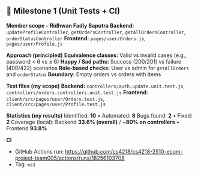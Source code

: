 ## 🧩 Milestone 1 (Unit Tests + CI)
**Member scope – Ridhwan Fadly Saputra**
**Backend:** `updateProfileController`, `getOrdersController`, `getAllOrdersController`, `orderStatusController`
**Frontend:** `pages/user/Orders.js`, `pages/user/Profile.js`

**Approach (principled)**
**Equivalence classes:** Valid vs invalid cases (e.g., password < 6 vs ≥ 6)
**Happy / Sad paths:** Success (200/201) vs failure (400/422) scenarios
**Role-based checks:** User vs admin for `getAllOrders` and `orderStatus`
**Boundary:** Empty orders vs orders with items

**Test files (my scope)**
**Backend:** `controllers/auth.update.unit.test.js`, `controllers/orders.controllers.unit.test.js`
**Frontend:** `client/src/pages/user/Orders.test.js`, `client/src/pages/user/Profile.test.js`

**Statistics (my results)**
Identified: **10** • Automated: **8**
Bugs found: **2** • Fixed: **2**
Coverage (local): Backend **33.6% (overall)** / ~**80% on controllers** • Frontend **93.8%**

**CI**
* GitHub Actions run: https://github.com/cs4218/cs4218-2510-ecom-project-team005/actions/runs/18256103708
* Tag: `ms1`